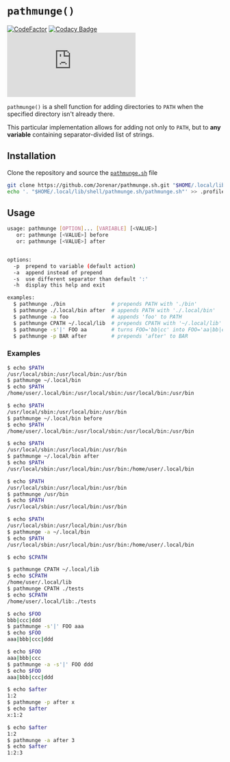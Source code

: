 `pathmunge()`
=============

[![CodeFactor](https://www.codefactor.io/repository/github/jorenar/pathmunge.sh/badge)](https://www.codefactor.io/repository/github/jorenar/pathmunge.sh)
[![Codacy Badge](https://app.codacy.com/project/badge/Grade/ec0f3530ef6b4c2f8e7d1b03faed5b0a)](https://app.codacy.com/gh/Jorenar/pathmunge.sh/dashboard?utm_source=gh&utm_medium=referral&utm_content=&utm_campaign=Badge_grade)
[![GitHub License](https://img.shields.io/github/license/Jorenar/pathmunge.sh)](https://github.com/Jorenar/pathmunge.sh/blob/master/LICENSE)

`pathmunge()` is a shell function for adding directories to `PATH`
when the specified directory isn't already there.

This particular implementation allows for adding not only to `PATH`,
but to **any variable** containing separator-divided list of strings.

## Installation

Clone the repository and source the [`pathmunge.sh`](https://github.com/Jorenar/pathmunge.sh/blob/master/pathmunge.sh) file
```sh
git clone https://github.com/Jorenar/pathmunge.sh.git "$HOME/.local/lib/shell"
echo '. "$HOME/.local/lib/shell/pathmunge.sh/pathmunge.sh"' >> .profile
```

## Usage

```sh
usage: pathmunge [OPTION]... [VARIABLE] [<VALUE>]
   or: pathmunge [<VALUE>] before
   or: pathmunge [<VALUE>] after


options:
  -p  prepend to variable (default action)
  -a  append instead of prepend
  -s  use different separator than default ':'
  -h  display this help and exit

examples:
  $ pathmunge ./bin               # prepends PATH with './bin'
  $ pathmunge ./.local/bin after  # appends PATH with './.local/bin'
  $ pathmunge -a foo              # appends 'foo' to PATH
  $ pathmunge CPATH ~/.local/lib  # prepends CPATH with '~/.local/lib'
  $ pathmunge -s'|' FOO aa        # turns FOO='bb|cc' into FOO='aa|bb|cc'
  $ pathmunge -p BAR after        # prepends 'after' to BAR
```

### Examples

```sh
$ echo $PATH
/usr/local/sbin:/usr/local/bin:/usr/bin
$ pathmunge ~/.local/bin
$ echo $PATH
/home/user/.local/bin:/usr/local/sbin:/usr/local/bin:/usr/bin
```

```sh
$ echo $PATH
/usr/local/sbin:/usr/local/bin:/usr/bin
$ pathmunge ~/.local/bin before
$ echo $PATH
/home/user/.local/bin:/usr/local/sbin:/usr/local/bin:/usr/bin
```

```sh
$ echo $PATH
/usr/local/sbin:/usr/local/bin:/usr/bin
$ pathmunge ~/.local/bin after
$ echo $PATH
/usr/local/sbin:/usr/local/bin:/usr/bin:/home/user/.local/bin
```

```sh
$ echo $PATH
/usr/local/sbin:/usr/local/bin:/usr/bin
$ pathmunge /usr/bin
$ echo $PATH
/usr/local/sbin:/usr/local/bin:/usr/bin
```

```sh
$ echo $PATH
/usr/local/sbin:/usr/local/bin:/usr/bin
$ pathmunge -a ~/.local/bin
$ echo $PATH
/usr/local/sbin:/usr/local/bin:/usr/bin:/home/user/.local/bin
```

```sh
$ echo $CPATH

$ pathmunge CPATH ~/.local/lib
$ echo $CPATH
/home/user/.local/lib
$ pathmunge CPATH ./tests
$ echo $CPATH
/home/user/.local/lib:./tests
```

```sh
$ echo $FOO
bbb|ccc|ddd
$ pathmunge -s'|' FOO aaa
$ echo $FOO
aaa|bbb|ccc|ddd
```

```sh
$ echo $FOO
aaa|bbb|ccc
$ pathmunge -a -s'|' FOO ddd
$ echo $FOO
aaa|bbb|ccc|ddd
```

```sh
$ echo $after
1:2
$ pathmunge -p after x
$ echo $after
x:1:2
```

```sh
$ echo $after
1:2
$ pathmunge -a after 3
$ echo $after
1:2:3
```
